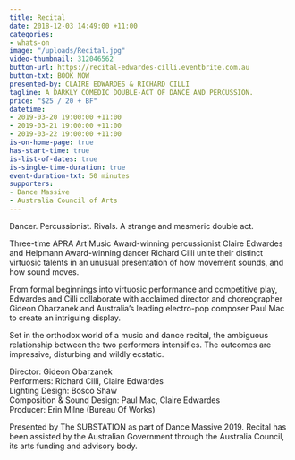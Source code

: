 ```yaml
---
title: Recital
date: 2018-12-03 14:49:00 +11:00
categories:
- whats-on
image: "/uploads/Recital.jpg"
video-thumbnail: 312046562
button-url: https://recital-edwardes-cilli.eventbrite.com.au
button-txt: BOOK NOW
presented-by: CLAIRE EDWARDES & RICHARD CILLI
tagline: A DARKLY COMEDIC DOUBLE-ACT OF DANCE AND PERCUSSION.
price: "$25 / 20 + BF"
datetime:
- 2019-03-20 19:00:00 +11:00
- 2019-03-21 19:00:00 +11:00
- 2019-03-22 19:00:00 +11:00
is-on-home-page: true
has-start-time: true
is-list-of-dates: true
is-single-time-duration: true
event-duration-txt: 50 minutes
supporters:
- Dance Massive
- Australia Council of Arts
---
```


Dancer. Percussionist. Rivals. A strange and mesmeric double act.

Three-time APRA Art Music Award-winning percussionist Claire Edwardes and Helpmann Award-winning dancer Richard Cilli unite their distinct virtuosic talents in an unusual presentation of how movement sounds, and how sound moves.

From formal beginnings into virtuosic performance and competitive play, Edwardes and Cilli collaborate with acclaimed director and choreographer Gideon Obarzanek and Australia’s leading electro-pop composer Paul Mac to create an intriguing display. 

Set in the orthodox world of a music and dance recital, the ambiguous relationship between the two performers intensifies. The outcomes are impressive, disturbing and wildly ecstatic.

Director: Gideon Obarzanek <br>
Performers: Richard Cilli, Claire Edwardes <br>
Lighting Design: Bosco Shaw <br>
Composition & Sound Design: Paul Mac, Claire Edwardes <br>
Producer: Erin Milne (Bureau Of Works) <br>


Presented by The SUBSTATION as part of Dance Massive 2019.
Recital has been assisted by the Australian Government through the Australia Council, its arts funding and advisory body.